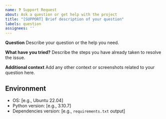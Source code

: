 ```yaml
---
name: ❓ Support Request
about: Ask a question or get help with the project
title: "[SUPPORT] Brief description of your question"
labels: question
assignees: ''
---
```


**Question**
Describe your question or the help you need.

**What have you tried?**
Describe the steps you have already taken to resolve the issue.

**Additional context**
Add any other context or screenshots related to your question here.

## Environment

- OS: [e.g., Ubuntu 22.04]
- Python version: [e.g., 3.10.7]
- Dependencies version: [e.g., `requirements.txt` output]
